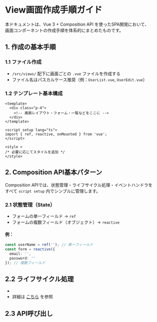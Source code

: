 # View画面作成手順ガイド

本ドキュメントは、Vue 3 + Composition API を使ったSPA開発において、  
画面コンポーネントの作成手順を体系的にまとめたものです。

## 1. 作成の基本手順

### 1.1 ファイル作成

- `/src/views/` 配下に画面ごとの `.vue` ファイルを作成する
- ファイル名はパスカルケース推奨（例：`UserList.vue`, `UserEdit.vue`）


### 1.2 テンプレート基本構成

```vue
<template>
  <div class="p-4">
    <!-- 画面レイアウト・フォーム・一覧などをここに -->
  </div>
</template>

<script setup lang="ts">
import { ref, reactive, onMounted } from 'vue';
</script>

<style >
/* 必要に応じてスタイルを追加 */
</style>
```


## 2. Composition API基本パターン
Composition APIでは、状態管理・ライフサイクル処理・イベントハンドラを  
すべて `script setup` 内でシンプルに管理します。

### 2.1 状態管理（State）

- フォームの単一フィールド → `ref`
- フォームの複数フィールド（オブジェクト）→ `reactive`


#### 例：

```ts
const userName = ref(''); // 単一フィールド
const form = reactive({
  email: '',
  password: ''
}); // 複数フィールド
```

## 2.2 ライフサイクル処理
- 
- 詳細は [こちら]() を参照


## 2.3  API呼び出し
